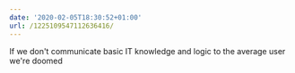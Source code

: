 ```yaml
---
date: '2020-02-05T18:30:52+01:00'
url: /1225109547112636416/
---
```

If we don't communicate basic IT knowledge and logic to the average user we're doomed
